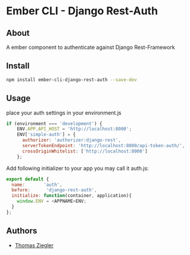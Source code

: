 # Ember CLI - Django Rest-Auth

## About ##

A ember component to authenticate against Django Rest-Framework

## Install ##

```bash
npm install ember-cli-django-rest-auth --save-dev
```

## Usage ##

place your auth settings in your environment.js

```js
if (environment === 'development') {
    ENV.APP.API_HOST = 'http://localhost:8000';
    ENV['simple-auth'] = {
      authorizer: 'authorizer:django-rest',
      serverTokenEndpoint: 'http://localhost:8000/api-token-auth/',
      crossOriginWhitelist: ['http://localhost:8000']
    };
```

Add following initializer to your app you may call it auth.js:

```js
export default {
  name:       'auth',
  before:      'django-rest-auth',
  initialize: function(container, application){
  	window.ENV = <APPNAME>ENV;
  }
};

```

## Authors ##

* [Thomas Ziegler](http://twitter.com/zauberertz)
